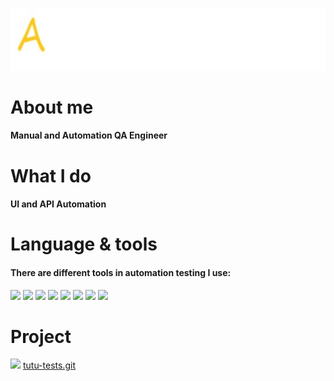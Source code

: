 ![Header](https://github.com/MartinGPU/MartinGPU/blob/main/assets/%D0%93%D0%B8%D1%84%D0%BA%D0%B0%20%D1%81%20Gifius.ru.gif)

# About me
<h4>Manual and Automation QA Engineer</h4>

# What I do
<h4>UI and API Automation</h4>

# Language & tools
<h4>There are different tools in automation testing I use:</h4>
<code><img height="30" src="https://cdn.jsdelivr.net/gh/devicons/devicon/icons/java/java-original-wordmark.svg"></code>
<code><img height="30" src="https://user-images.githubusercontent.com/80305279/221163787-90d8a388-750b-4c97-9d01-e25483235e9d.png"></code>
<code><img height="30" src="https://user-images.githubusercontent.com/80305279/221164523-07dba4ad-afab-4470-b300-c6f314a0e49f.png"></code>
<code><img height="30" src="https://user-images.githubusercontent.com/80305279/221165207-9b2399cc-4f54-4421-abc0-ea10865b39a9.png"></code>
<code><img height="30" src="https://user-images.githubusercontent.com/80305279/221165923-614cc5dd-579f-49c0-aa4d-46251baed875.png"></code>
<code><img height="30" src="https://user-images.githubusercontent.com/80305279/221166183-4a0502a2-a5aa-4d26-a97b-b5058229b3c2.png"></code>
<code><img height="30" src="https://user-images.githubusercontent.com/80305279/221166457-53911329-4ac2-47d0-ac99-b80846bdbfba.png"></code>
<code><img height="30" src="https://user-images.githubusercontent.com/80305279/221166678-f5522698-6974-427a-a401-dbffca3b1718.png"></code>
<br>

# Project
<code><img height="30" src="https://cdn3.tu-tu.ru/wp-content/uploads/2021/04/01_01.png"></code>
<a target="_blank" href="https://github.com/MartinGPU/tutu-tests.git">tutu-tests.git</a>
